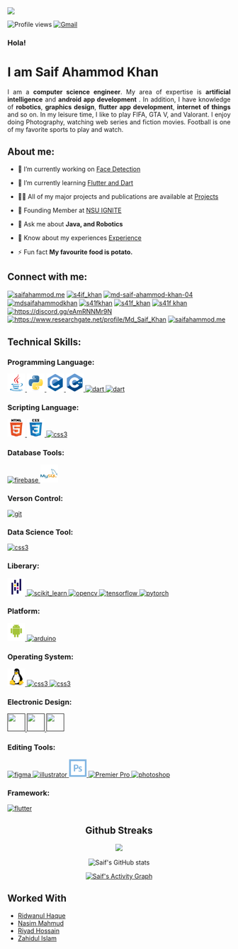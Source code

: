 <a target="_blank"><img align="center" src="https://github.com/saif-ahammod/saif-ahammod/blob/main/s.png"></a>

![Profile views](https://gpvc.arturio.dev/saif-ahammod)
[![Gmail](https://img.shields.io/badge/%20-Send%20Mail-black?color=14171A&labelColor=ef5350&logo=gmail&logoColor=ffffff)](mailto:saif.ahammod@northsouth.edu)


### Hola!
# I am Saif Ahammod Khan



<p align="justify">
I am a <b>computer science engineer</b>. My area of expertise is <b>artificial intelligence</b> and <b>android app development</b> . In addition, I have knowledge of <b>robotics</b>, <b>graphics design</b>, <b>flutter app development</b>, <b>internet of things</b> and so on. In my leisure time, I like to play FIFA, GTA V, and Valorant. I enjoy doing Photography, watching web series and fiction movies. Football is one of my favorite sports to play and watch.
</p>

<h2 align="left">About me:</h2>

- 🔭 I’m currently working on [Face Detection]()

- 🌱 I’m currently learning [Flutter and Dart](https://github.com/saif-ahammod/Flutter-and-Dart)
<!--
- 👯 I’m looking to collaborate on [N/A](https://www.linkedin.com/in/md-saif-ahammod-khan-04/)

- 🤝 I’m looking for help with [N/A](https://www.linkedin.com/in/md-saif-ahammod-khan-04/)
-->
- 👨‍💻 All of my major projects and publications are available at <a href="https://saifahammod.me/mywork.html" target="_blank">Projects</a>

- 💼 Founding Member at <a href="https://www.facebook.com/nsuignite" target="_blank">NSU IGNITE</a>
<!--
- 📝 I regularly write articles on [https://saifahammod.me/](https://saifahammod.me/)
-->
- 💬 Ask me about **Java,  and Robotics**

<!-- 
- 📫 To reach me mail me at **saif.ahammod@gmail.com**
-->
- 📄 Know about my experiences [Experience](https://saifahammod.me/experience.html)

- ⚡ Fun fact **My favourite food is potato.**


<h2 align="left">Connect with me:</h2>
<p align="left">
<a href="https://saifahammod.me/" target="blank"><img align="center" src="https://github.com/saif-ahammod/saif-ahammod/blob/main/coding.png" alt="saifahammod.me" height="30" width="30" /></a>
<a href="https://twitter.com/s4if_khan" target="blank"><img align="center" src="https://raw.githubusercontent.com/rahuldkjain/github-profile-readme-generator/master/src/images/icons/Social/twitter.svg" alt="s4if_khan" height="30" width="40" /></a>
<a href="https://linkedin.com/in/md-saif-ahammod-khan-04" target="blank"><img align="center" src="https://raw.githubusercontent.com/rahuldkjain/github-profile-readme-generator/master/src/images/icons/Social/linked-in-alt.svg" alt="md-saif-ahammod-khan-04" height="30" width="40" /></a>
<a href="https://kaggle.com/mdsaifahammodkhan" target="blank"><img align="center" src="https://raw.githubusercontent.com/rahuldkjain/github-profile-readme-generator/master/src/images/icons/Social/kaggle.svg" alt="mdsaifahammodkhan" height="30" width="40" /></a>
<a href="https://fb.com/s41fkhan" target="blank"><img align="center" src="https://raw.githubusercontent.com/rahuldkjain/github-profile-readme-generator/master/src/images/icons/Social/facebook.svg" alt="s41fkhan" height="30" width="40" /></a>
<a href="https://instagram.com/s41f_khan" target="blank"><img align="center" src="https://raw.githubusercontent.com/rahuldkjain/github-profile-readme-generator/master/src/images/icons/Social/instagram.svg" alt="s41f_khan" height="30" width="40" /></a>
<a href="https://www.youtube.com/channel/UCltyvTSm1860UvUkWZ7n9SQ" target="blank"><img align="center" src="https://raw.githubusercontent.com/rahuldkjain/github-profile-readme-generator/master/src/images/icons/Social/youtube.svg" alt="s41f khan" height="30" width="40" /></a>
<a href="https://discord.gg/https://discord.gg/eAmRNNMr9N" target="blank"><img align="center" src="https://raw.githubusercontent.com/rahuldkjain/github-profile-readme-generator/master/src/images/icons/Social/discord.svg" alt="https://discord.gg/eAmRNNMr9N" height="30" width="40" /></a>
<a href="https://www.researchgate.net/profile/Md_Saif_Khan" target="blank"><img align="center" src="https://cdn.iconscout.com/icon/free/png-256/researchgate-2752086-2284903.png" alt="https://www.researchgate.net/profile/Md_Saif_Khan" height="30" width="30" /></a>
<a href="https://scholar.google.com/citations?hl=en&authuser=1&user=gwOb2jsAAAAJ" target="blank"><img align="center" src="https://github.com/saif-ahammod/saif-ahammod/blob/main/logo/gs.png" alt="saifahammod.me" height="30" width="30" /></a>
</p>
<h2 align="left">Technical Skills:</h2>
<h3 align="left">Programming Language:</h3>
<p align="left"> 
<a href="https://www.java.com" target="_blank" rel="noreferrer"> <img src="https://raw.githubusercontent.com/devicons/devicon/master/icons/java/java-original.svg" alt="java" width="40" height="40"/> </a>
<a href="https://www.python.org" target="_blank" rel="noreferrer"> <img src="https://raw.githubusercontent.com/devicons/devicon/master/icons/python/python-original.svg" alt="python" width="40" height="40"/> </a>
<a href="https://www.cprogramming.com/" target="_blank" rel="noreferrer"> <img src="https://raw.githubusercontent.com/devicons/devicon/master/icons/c/c-original.svg" alt="c" width="40" height="40"/> </a> 
<a href="https://www.w3schools.com/cpp/" target="_blank" rel="noreferrer"> <img src="https://raw.githubusercontent.com/devicons/devicon/master/icons/cplusplus/cplusplus-original.svg" alt="cplusplus" width="40" height="40"/> </a>
<a href="https://en.wikipedia.org/wiki/SQL" target="_blank" rel="noreferrer"> <img src="https://github.com/saif-ahammod/saif-ahammod/blob/main/logo/sql.png" alt="dart" width="40" height="40"/> </a>
<a href="https://dart.dev" target="_blank" rel="noreferrer"> <img src="https://www.vectorlogo.zone/logos/dartlang/dartlang-icon.svg" alt="dart" width="40" height="40"/> </a>
</p>
<h3 align="left">Scripting Language:</h3>
<p align="left"> 
<a href="https://www.w3.org/html/" target="_blank" rel="noreferrer"> <img src="https://raw.githubusercontent.com/devicons/devicon/master/icons/html5/html5-original-wordmark.svg" alt="html5" width="40" height="40"/> </a>
<a href="https://www.w3schools.com/css/" target="_blank" rel="noreferrer"> <img src="https://raw.githubusercontent.com/devicons/devicon/master/icons/css3/css3-original-wordmark.svg" alt="css3" width="40" height="40"/> </a>
<a href="https://www.w3schools.com/xml/default.asp" target="_blank" rel="noreferrer"> <img src="https://github.com/saif-ahammod/saif-ahammod/blob/main/logo/xml.png" alt="css3" width="40" height="40"/> </a>
</p>

<h3 align="left">Database Tools:</h3>
<p align="left"> 
<a href="https://firebase.google.com/" target="_blank" rel="noreferrer"> <img src="https://www.vectorlogo.zone/logos/firebase/firebase-icon.svg" alt="firebase" width="40" height="40"/> </a>
<a href="https://www.mysql.com/" target="_blank" rel="noreferrer"> <img src="https://raw.githubusercontent.com/devicons/devicon/master/icons/mysql/mysql-original-wordmark.svg" alt="mysql" width="40" height="40"/> </a>
</p>

<h3 align="left">Verson Control:</h3>
<p align="left"> 
<a href="https://git-scm.com/" target="_blank" rel="noreferrer"> <img src="https://www.vectorlogo.zone/logos/git-scm/git-scm-icon.svg" alt="git" width="40" height="40"/> </a>
</p>
<h3 align="left">Data Science Tool:</h3>
<p align="left"> 
<a href="https://www.anaconda.com/" target="_blank" rel="noreferrer"> <img src="https://github.com/saif-ahammod/saif-ahammod/blob/main/logo/anaconda.png" alt="css3" width="40" height="40"/> </a>
</p>

<h3 align="left">Liberary:</h3>
<p align="left"> 
<a href="https://pandas.pydata.org/" target="_blank" rel="noreferrer"> <img src="https://raw.githubusercontent.com/devicons/devicon/2ae2a900d2f041da66e950e4d48052658d850630/icons/pandas/pandas-original.svg" alt="pandas" width="40" height="40"/> </a>
<a href="https://scikit-learn.org/" target="_blank" rel="noreferrer"> <img src="https://upload.wikimedia.org/wikipedia/commons/0/05/Scikit_learn_logo_small.svg" alt="scikit_learn" width="40" height="40"/> </a>
<a href="https://opencv.org/" target="_blank" rel="noreferrer"> <img src="https://www.vectorlogo.zone/logos/opencv/opencv-icon.svg" alt="opencv" width="40" height="40"/> </a>
<a href="https://www.tensorflow.org" target="_blank" rel="noreferrer"> <img src="https://www.vectorlogo.zone/logos/tensorflow/tensorflow-icon.svg" alt="tensorflow" width="40" height="40"/> </a>
<a href="https://pytorch.org/" target="_blank" rel="noreferrer"> <img src="https://www.vectorlogo.zone/logos/pytorch/pytorch-icon.svg" alt="pytorch" width="40" height="40"/> </a> 
</p>
<h3 align="left">Platform:</h3>
<p align="left"> 
<a href="https://developer.android.com" target="_blank" rel="noreferrer"> <img src="https://raw.githubusercontent.com/devicons/devicon/master/icons/android/android-original-wordmark.svg" alt="android" width="40" height="40"/> </a>
<a href="https://www.arduino.cc/" target="_blank" rel="noreferrer"> <img src="https://cdn.worldvectorlogo.com/logos/arduino-1.svg" alt="arduino" width="40" height="40"/> </a> 
</p>
<h3 align="left">Operating System:</h3>
<p align="left"> 
<a href="https://www.linux.org/" target="_blank" rel="noreferrer"> <img src="https://raw.githubusercontent.com/devicons/devicon/master/icons/linux/linux-original.svg" alt="linux" width="40" height="40"/> </a> 
<a href="https://www.w3schools.com/xml/default.asp" target="_blank" rel="noreferrer"> <img src="https://github.com/saif-ahammod/saif-ahammod/blob/main/windows.png" alt="css3" width="40" height="40"/> </a>
<a href="https://www.w3schools.com/xml/default.asp" target="_blank" rel="noreferrer"> <img src="https://github.com/saif-ahammod/saif-ahammod/blob/main/raspbian.png" alt="css3" width="40" height="40"/> </a>
</p>

<h3 align="left">Electronic Design:</h3>
<p align="left"> 
<a href="" target="_blank" rel="noreferrer"> <img src="https://github.com/saif-ahammod/saif-ahammod/blob/main/logo/logisim.png" width="40" height="40"/> </a>
<a href="" target="_blank" rel="noreferrer"> <img src="https://github.com/saif-ahammod/saif-ahammod/blob/main/logo/fritzing-icon.png" width="40" height="40"/> </a>
<a href="" target="_blank" rel="noreferrer"> <img src="https://github.com/saif-ahammod/saif-ahammod/blob/main/logo/proteus.png" width="40" height="40"/> </a>

</p>

<h3 align="left">Editing Tools:</h3>
<p align="left"> 
<a href="https://www.figma.com/" target="_blank" rel="noreferrer"> <img src="https://www.vectorlogo.zone/logos/figma/figma-icon.svg" alt="figma" width="40" height="40"/> </a>
<a href="https://www.adobe.com/in/products/illustrator.html" target="_blank" rel="noreferrer"> <img src="https://www.vectorlogo.zone/logos/adobe_illustrator/adobe_illustrator-icon.svg" alt="illustrator" width="40" height="40"/> </a>
<a href="https://www.photoshop.com/en" target="_blank" rel="noreferrer"> <img src="https://raw.githubusercontent.com/devicons/devicon/master/icons/photoshop/photoshop-line.svg" alt="photoshop" width="40" height="40"/> </a>
<a href="https://www.adobe.com/products/premiere.html" target="_blank" rel="noreferrer"> <img src="https://github.com/saif-ahammod/saif-ahammod/blob/main/logo/prpro.png" alt="Premier Pro" width="40" height="40"/> </a>
<a href="" target="_blank" rel="noreferrer"> <img src="https://github.com/saif-ahammod/saif-ahammod/blob/main/logo/sketchup.png" alt="photoshop" width="40" height="40"/> </a>
</p>

<h3 align="left">Framework:</h3>
<p align="left">      <a href="https://flutter.dev" target="_blank" rel="noreferrer"> <img src="https://www.vectorlogo.zone/logos/flutterio/flutterio-icon.svg" alt="flutter" width="40" height="40"/> </a>            </p>

<h2 align="center">Github Streaks</h2>

<div align="center">

<img src="https://github-readme-streak-stats.herokuapp.com?user=saif-ahammod&theme=github-dark&hide_border=true&date_format=j%20M%5B%20Y%5D&stroke=08FF08&ring=11FfEE&fire=FA4616&currStreakLabel=11FfEE&currStreakNum=08FF08&sideNums=08FF08&sideLabels=11FfEE&dates=FFFFFF&background=DD272700">
  
![Saif's GitHub stats](https://github-readme-stats.vercel.app/api?username=saif-ahammod&show_icons=true&theme=highcontrast)
 
<a href="#"><img alt="Saif's Activity Graph" src="https://activity-graph.herokuapp.com/graph?username=saif-ahammod&bg_color=DD272700&color=08FF08&line=11FfEE&point=FFFFFF&hide_border=true" /></a>
</div>


## Worked With
* [Ridwanul Haque](https://github.com/rhridwan)
* [Nasim Mahmud](https://github.com/Nasim-Mahmud)
* [Riyad Hossain](https://github.com/riyad1721)
* [Zahidul Islam](https://github.com/kabbo642)
